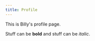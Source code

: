 ```yaml
---
title: Profile
---
```

This is Billy's profile page.

Stuff can be **bold** and stuff can be *italic*.